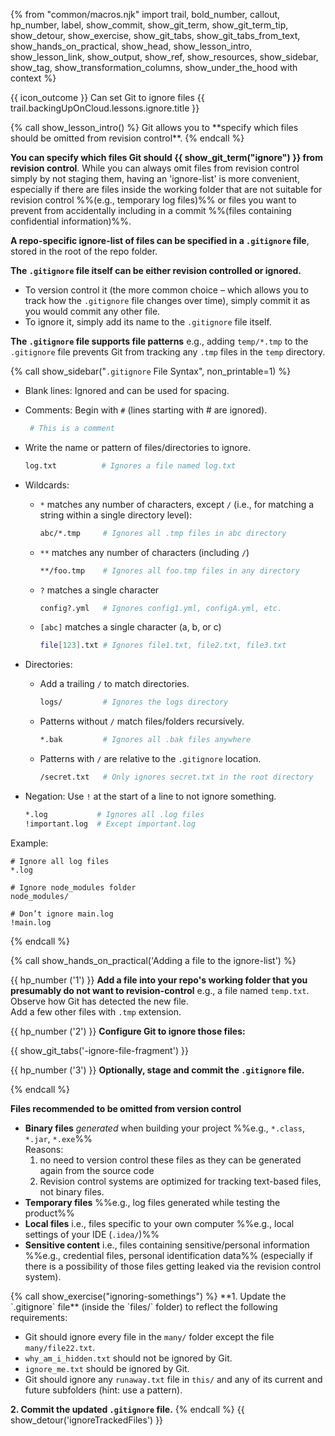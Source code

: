 {% from "common/macros.njk" import trail, bold_number, callout, hp_number, label, show_commit, show_git_term, show_git_term_tip, show_detour, show_exercise, show_git_tabs, show_git_tabs_from_text, show_hands_on_practical, show_head, show_lesson_intro, show_lesson_link, show_output, show_ref, show_resources, show_sidebar, show_tag, show_transformation_columns, show_under_the_hood with context %}

<span id="prereqs"></span>
<span id="outcomes">{{ icon_outcome }} Can set Git to ignore files</span>
<span id="title">{{ trail.backingUpOnCloud.lessons.ignore.title }}</span>

<div id="body">
{% call show_lesson_intro() %}
Git allows you to **specify which files should be omitted from revision control**.
{% endcall %}

**You can specify which files Git should {{ show_git_term("ignore") }} from revision control**. While you can always omit files from revision control simply by not staging them, having an 'ignore-list' is more convenient, especially if there are files inside the working folder that are not suitable for revision control %%(e.g., temporary log files)%% or files you want to prevent from accidentally including in a commit %%(files containing confidential information)%%.

**A repo-specific ignore-list of files can be specified in a `.gitignore` file**, stored in the root of the repo folder.

**The `.gitignore` file itself can be either revision controlled or ignored.**

* To version control it (the more common choice – which allows you to track how the `.gitignore` file changes over time), simply commit it as you would commit any other file.
* To ignore it, simply add its name to the `.gitignore` file itself.

**The `.gitignore` file supports file patterns** e.g., adding `temp/*.tmp` to the `.gitignore` file prevents Git from tracking any `.tmp` files in the `temp` directory.

{% call show_sidebar("`.gitignore` File Syntax", non_printable=1) %}

* Blank lines: Ignored and can be used for spacing.
* Comments: Begin with `#` (lines starting with # are ignored).
  ```bash
   # This is a comment
   ```
* Write the name or pattern of files/directories to ignore.
  ```bash
  log.txt          # Ignores a file named log.txt
  ```
* Wildcards:
  * `*` matches any number of characters, except `/` (i.e., for matching a string within a single directory level):
    ```bash
    abc/*.tmp     # Ignores all .tmp files in abc directory
    ```
  * `**` matches any number of characters (including `/`)
    ```bash
    **/foo.tmp    # Ignores all foo.tmp files in any directory
    ```
  * `?` matches a single character
    ```bash
    config?.yml   # Ignores config1.yml, configA.yml, etc.
    ```
  * `[abc]` matches a single character (a, b, or c)
    ```bash
    file[123].txt # Ignores file1.txt, file2.txt, file3.txt
    ```

* Directories:
  * Add a trailing `/` to match directories.
    ```bash
    logs/         # Ignores the logs directory
    ```
  * Patterns without `/` match files/folders recursively.
    ```bash
    *.bak         # Ignores all .bak files anywhere
    ```
  * Patterns with `/` are relative to the `.gitignore` location.
    ```bash
    /secret.txt   # Only ignores secret.txt in the root directory
    ```

* Negation: Use `!` at the start of a line to not ignore something.
  ```bash
  *.log           # Ignores all .log files
  !important.log  # Except important.log
  ```

Example:
```bash{heading=".gitignore"}
# Ignore all log files
*.log

# Ignore node_modules folder
node_modules/

# Don’t ignore main.log
!main.log
```
{% endcall %}

{% call show_hands_on_practical('Adding a file to the ignore-list')  %}

{{ hp_number ('1') }} **Add a file into your repo's working folder that you presumably do not want to revision-control** e.g., a file named `temp.txt`. Observe how Git has detected the new file.<br>
Add a few other files with `.tmp` extension.

{{ hp_number ('2') }} **Configure Git to ignore those files:**

{{ show_git_tabs('-ignore-file-fragment') }}

{{ hp_number ('3') }} **Optionally, stage and commit the `.gitignore` file.**

{% endcall %} <!-- end HOP -->

**Files recommended to be omitted from version control**

* **Binary files** _generated_ when building your project %%e.g., `*.class`, `*.jar`, `*.exe`%%<br> Reasons:
  1. no need to version control these files as they can be generated again from the source code
  1. Revision control systems are optimized for tracking text-based files, not binary files.
* **Temporary files** %%e.g., log files generated while testing the product%%
* **Local files** i.e., files specific to your own computer %%e.g., local settings of your IDE (`.idea/`)%%
* **Sensitive content** i.e., files containing sensitive/personal information %%e.g., credential files, personal identification data%% (especially if there is a possibility of those files getting leaked via the revision control system).

</div>

<div id="extras">
{% call show_exercise("ignoring-somethings") %}
**1. Update the `.gitignore` file** (inside the `files/` folder) to reflect the following requirements:

* Git should ignore every file in the `many/` folder except the file `many/file22.txt`.
* `why_am_i_hidden.txt` should not be ignored by Git.
* `ignore_me.txt` should be ignored by Git.
* Git should ignore any `runaway.txt` file in `this/` and any of its current and future subfolders (hint: use a pattern).

**2. Commit the updated `.gitignore` file.**
{% endcall %}
{{ show_detour('ignoreTrackedFiles') }}
</div>
